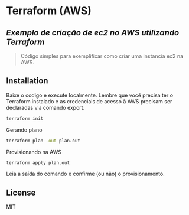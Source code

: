# Terraform (AWS)
## _Exemplo de criação de ec2 no AWS utilizando Terraform_


> Código simples para exemplificar
> como criar uma instancia ec2 na AWS.


## Installation

Baixe o codigo e execute localmente. Lembre que você precisa ter o Terraform instalado e as credenciais de acesso à AWS precisam ser declaradas via comando export.

```sh
terraform init
```

Gerando plano

```sh
terraform plan -out plan.out
```

Provisionando na AWS

```sh
terraform apply plan.out
```

Leia a saída do comando e confirme (ou não) o provisionamento.


## License

MIT
